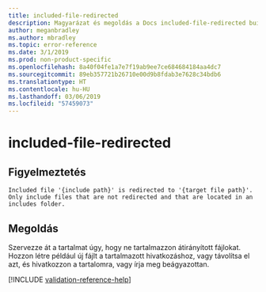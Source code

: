 ```yaml
---
title: included-file-redirected
description: Magyarázat és megoldás a Docs included-file-redirected buildelési problémájára
author: meganbradley
ms.author: mbradley
ms.topic: error-reference
ms.date: 3/1/2019
ms.prod: non-product-specific
ms.openlocfilehash: 8a40f04fe1a7e7f19ab9ee7ce684684184aa4dc7
ms.sourcegitcommit: 89eb357721b26710e00d9b8fdab3e7628c34bdb6
ms.translationtype: HT
ms.contentlocale: hu-HU
ms.lasthandoff: 03/06/2019
ms.locfileid: "57459073"
---
```

# <a name="included-file-redirected"></a>included-file-redirected

## <a name="warning"></a>Figyelmeztetés

`Included file '{include path}' is redirected to '{target file path}'. Only include files that are not redirected and that are located in an includes folder.`

## <a name="resolution"></a>Megoldás

Szervezze át a tartalmat úgy, hogy ne tartalmazzon átirányított fájlokat. Hozzon létre például új fájlt a tartalmazott hivatkozáshoz, vagy távolítsa el azt, és hivatkozzon a tartalomra, vagy írja meg beágyazottan.

<!--make sure to add this file to your includes folder and verify the path-->
[!INCLUDE [validation-reference-help](includes/validation-reference-help.md)]
